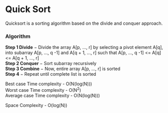 # Quick Sort
Quicksort is a sorting algorithm based on the divide and conquer approach.

<h3> Algorithm </h3>

<b>Step 1 Divide</b> − Divide the array A[p, ..., r] by selecting a pivot element A[q], into subarray A[p, ..., q -1] and A[q + 1, ..., r] such that A[p, ..., q -1] <= A[q] <= A[q + 1, ..., r]<br/>
<b>Step 2 Conquer </b> − Sort subarray recursively <br/>
<b>Step 3 Combine </b> − Now, entire array A[p, ..., r] is sorted<br/>
<b>Step 4 </b>− Repeat until complete list is sorted <br/>

Best case Time complexity - O(N(log(N))) <br/>
Worst case Time complexity - O(N<sup>2</sup>) <br/>
Average case Time complexity - O(N(log(N))) <br/>

Space Complexity - O(log(N)) <br/>

